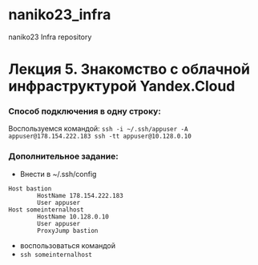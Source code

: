# naniko23_infra
naniko23 Infra repository
# Лекция 5. Знакомство с облачной инфраструктурой Yandex.Cloud

### Способ подключения в одну строку:

Воспользуемся командой: 
`ssh -i ~/.ssh/appuser -A appuser@178.154.222.183 ssh -tt appuser@10.128.0.10`

### Дополнительное задание:

* Внести в ~/.ssh/config
```
Host bastion
        HostName 178.154.222.183
        User appuser
Host someinternalhost
        HostName 10.128.0.10
        User appuser
        ProxyJump bastion
```
* воспользоваться командой 
* `ssh someinternalhost`
